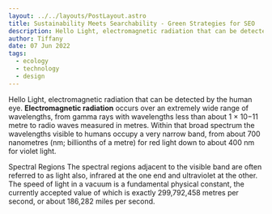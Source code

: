 ```yaml
---
layout: ../../layouts/PostLayout.astro
title: Sustainability Meets Searchability - Green Strategies for SEO
description: Hello Light, electromagnetic radiation that can be detected by the human eye.
author: Tiffany
date: 07 Jun 2022
tags:
  - ecology
  - technology
  - design
---
```


Hello Light, electromagnetic radiation that can be detected by the human eye. **Electromagnetic radiation** occurs over an extremely wide range of wavelengths, from gamma rays with wavelengths less than about 1 × 10−11 metre to radio waves measured in metres. Within that broad spectrum the wavelengths visible to humans occupy a very narrow band, from about 700 nanometres (nm; billionths of a metre) for red light down to about 400 nm for violet light.

Spectral Regions
The spectral regions adjacent to the visible band are often referred to as light also, infrared at the one end and ultraviolet at the other. The speed of light in a vacuum is a fundamental physical constant, the currently accepted value of which is exactly 299,792,458 metres per second, or about 186,282 miles per second.